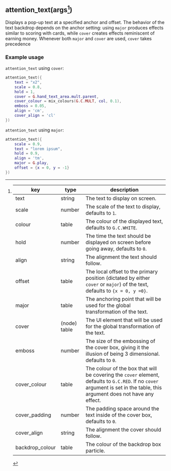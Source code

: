 ## attention_text(args[^1])
Displays a pop-up text at a specified anchor and offset. The behavior of the text backdrop depends on the anchor setting: using `major` produces effects similar to scoring with cards, while `cover` creates effects reminiscent of earning money.
Whenever both `major` and `cover` are used, `cover` takes precedence 

### Example usage
`attention_text` using `cover`:
```lua
attention_text({
    text = "x2",
    scale = 0.8, 
    hold = 1,
    cover = G.hand_text_area.mult.parent,
    cover_colour = mix_colours(G.C.MULT, col, 0.1),
    emboss = 0.05,
    align = 'cm',
    cover_align = 'cl'
})
```

`attention_text` using `major`:
```lua
attention_text({
    scale = 0.9, 
    text = "lorem ipsum", 
    hold = 0.9, 
    align = 'tm',
    major = G.play, 
    offset = {x = 0, y = -1}
})
```

[^1]:
    | key  | type | description |
    | ------------- | ------------- | ------------- |
    | text | string | The text to display on screen. |
    | scale | number | The scale of the text to display, defaults to `1`. |
    | colour | table | The colour of the displayed text, defaults to `G.C.WHITE`. |
    | hold | number | The time the text should be displayed on screen before going away, defaults to `0`. |
    | align | string | The alignment the text should follow. |
    | offset | table | The local offset to the primary position (dictated by either `cover` or `major`) of the text, defaults to `{x = 0, y =0}`. |
    | major | table | The anchoring point that will be used for the global transformation of the text. |
    | cover | (node) table | The UI element that will be used for the global transformation of the text. |
    | emboss | number | The size of the embossing of the cover box, giving it the illusion of being 3 dimensional. defaults to `0`. |
    | cover_colour | table | The colour of the box that will be covering the `cover` element, defaults to `G.C.RED`. If no `cover` argument is set in the table, this argument does not have any effect. |
    | cover_padding | number | The padding space around the text inside of the cover box, defaults to `0`. |
    | cover_align | string | The alignment the cover should follow. |
    | backdrop_colour | table | The colour of the backdrop box particle. |
    